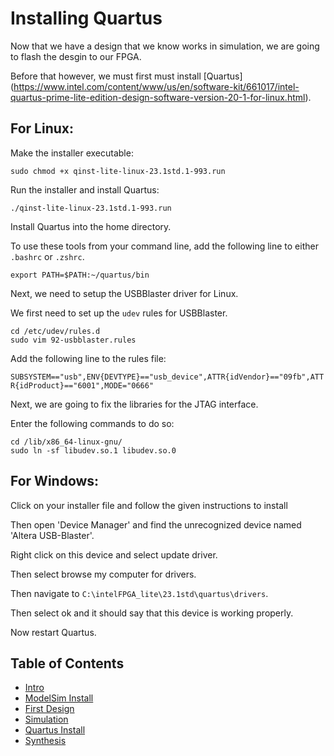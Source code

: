 # Installing Quartus

Now that we have a design that we know works in simulation, we are going to flash the desgin to our FPGA.

Before that however, we must first must install [Quartus] (https://www.intel.com/content/www/us/en/software-kit/661017/intel-quartus-prime-lite-edition-design-software-version-20-1-for-linux.html).

## For Linux:
Make the installer executable:

```sudo chmod +x qinst-lite-linux-23.1std.1-993.run```

Run the installer and install Quartus:

```./qinst-lite-linux-23.1std.1-993.run ```

Install Quartus into the home directory.

To use these tools from your command line, add the following line to either `.bashrc` or `.zshrc`.

``` export PATH=$PATH:~/quartus/bin ```

Next, we need to setup the USBBlaster driver for Linux.

We first need to set up the `udev` rules for USBBlaster.

```
cd /etc/udev/rules.d
sudo vim 92-usbblaster.rules
```

Add the following line to the rules file:

```SUBSYSTEM=="usb",ENV{DEVTYPE}=="usb_device",ATTR{idVendor}=="09fb",ATTR{idProduct}=="6001",MODE="0666"```

Next, we are going to fix the libraries for the JTAG interface.

Enter the following commands to do so:

```
cd /lib/x86_64-linux-gnu/
sudo ln -sf libudev.so.1 libudev.so.0
```

## For Windows:
Click on your installer file and follow the given instructions to install

Then open 'Device Manager' and find the unrecognized device named 'Altera USB-Blaster'.

Right click on this device and select update driver.

Then select browse my computer for drivers.

Then navigate to `C:\intelFPGA_lite\23.1std\quartus\drivers`.

Then select ok and it should say that this device is working properly.

Now restart Quartus.

## Table of Contents
- [Intro](./0_intro.md)
- [ModelSim Install](./1_modelsim_install.md)
- [First Design](./2_first_design.md)
- [Simulation](./3_simulation.md)
- [Quartus Install](./4_quartus_install.md)
- [Synthesis](./5_synthesis.md)
